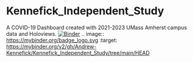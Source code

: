 # Kennefick_Independent_Study
A COVID-19 Dashboard created with 2021-2023 UMass Amherst campus data and Holoviews. 
[![Binder](https://mybinder.org/badge_logo.svg)](https://mybinder.org/v2/gh/Andrew-Kennefick/Kennefick_Independent_Study/tree/main/HEAD)
.. image:: https://mybinder.org/badge_logo.svg
 :target: https://mybinder.org/v2/gh/Andrew-Kennefick/Kennefick_Independent_Study/tree/main/HEAD
